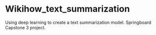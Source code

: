 # Wikihow_text_summarization
Using deep learning to create a text summarization model. Springboard Capstone 3 project.
